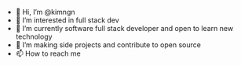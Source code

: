 - 👋 Hi, I’m @kimngn
- 👀 I’m interested in full stack dev
- 🌱 I’m currently software full stack developer and open to learn new technology
- 💞️ I’m making side projects and contribute to open source
- 📫 How to reach me 

<!---
kimngn/kimngn is a ✨ special ✨ repository because its `README.md` (this file) appears on your GitHub profile.
You can click the Preview link to take a look at your changes.
--->
